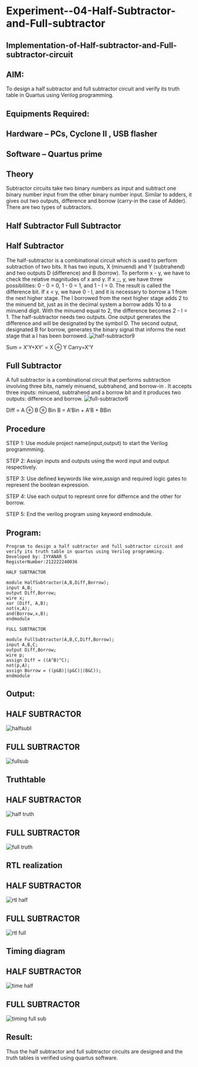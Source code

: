 # Experiment--04-Half-Subtractor-and-Full-subtractor
## Implementation-of-Half-subtractor-and-Full-subtractor-circuit
## AIM:
To design a half subtractor and full subtractor circuit and verify its truth table in Quartus using Verilog programming.

## Equipments Required:
## Hardware – PCs, Cyclone II , USB flasher
## Software – Quartus prime
## Theory
Subtractor circuits take two binary numbers as input and subtract one binary number input from the other binary number input. Similar to adders, it gives out two outputs, difference and borrow (carry-in the case of Adder). There are two types of subtractors.

## Half Subtractor Full Subtractor
## Half Subtractor
The half-subtractor is a combinational circuit which is used to perform subtraction of two bits. It has two inputs, X (minuend) and Y (subtrahend) and two outputs D (difference) and B (borrow). To perform x - y, we have to check the relative magnitudes of x and y. If x ;;, y, we have three possibilities: 0 - 0 = 0, 1 - 0 = 1, and 1 - I = 0. The result is called the difference bit. If x < y, we have 0 - I, and it is necessary to borrow a 1 from the next higher stage. The I borrowed from the next higher stage adds 2 to the minuend bit, just as in the decimal system a borrow adds 10 to a minuend digit. With the minuend equal to 2, the difference becomes 2 - I = 1. The half-subtractor needs two outputs. One output generates the difference and will be designated by the symbol D. The second output, designated B for borrow, generates the binary signal that informs the next stage that a I has been borrowed.
![half-subtractor9](https://user-images.githubusercontent.com/36288975/166112538-58c3bc7c-ee5d-4e6a-ac8d-8e8328efe27a.png)


Sum = X'Y+XY' = X ⊕ Y
Carry=X'Y

## Full Subtractor
A full subtractor is a combinational circuit that performs subtraction involving three bits, namely minuend, subtrahend, and borrow-in . It accepts three inputs: minuend, subtrahend and a borrow bit and it produces two outputs: difference and borrow. 
![full-subtractor6](https://user-images.githubusercontent.com/36288975/166112541-24c68359-3de8-4674-ae22-8272ffc385ed.png)


Diff = A ⊕ B ⊕ Bin B = A'Bin + A'B + BBin

## Procedure
STEP 1: Use module project name(input,output) to start the Verilog programmming.

STEP 2: Assign inputs and outputs using the word input and output respectively.

STEP 3: Use defined keywords like wire,assign and required logic gates to represent the boolean expression.

STEP 4: Use each output to represnt onre for differnce and the other for borrow.

STEP 5: End the verilog program using keyword endmodule.


## Program:
```
Program to design a half subtractor and full subtractor circuit and verify its truth table in quartus using Verilog programming.
Developed by: IYYANAR S
RegisterNumber:212222240036
```
```
HALF SUBTRACTOR

module HalfSubtractor(A,B,Diff,Borrow);
input A,B;
output Diff,Borrow;
wire x;
xor (Diff, A,B);
not(x,A);
and(Borrow,x,B);
endmodule

FULL SUBTRACTOR

module FullSubtractor(A,B,C,Diff,Borrow);
input A,B,C;
output Diff,Borrow;
wire p;
assign Diff = ((A^B)^C);
not(p,A);
assign Borrow = ((p&B)|(p&C)|(B&C));
endmodule
```

## Output:

## HALF SUBTRACTOR
![halfsubl](https://user-images.githubusercontent.com/118680259/233824055-9da2baa9-94bb-4f10-a700-3f2472638b33.png)
## FULL SUBTRACTOR
![fullsub](https://user-images.githubusercontent.com/118680259/233824067-9309b14b-f59b-4069-aac7-5123001498ff.png)
## Truthtable
## HALF SUBTRACTOR
![half truth](https://user-images.githubusercontent.com/118680259/233824091-a74aa6de-3ecd-4eb0-8d70-2f19e2a1792a.png)
## FULL SUBTRACTOR
![full truth](https://user-images.githubusercontent.com/118680259/233824122-edd6588a-05c5-4c32-850c-64b3192f0107.png)




##  RTL realization
## HALF SUBTRACTOR
![rtl half](https://user-images.githubusercontent.com/118680259/233824139-614281fb-7a96-418d-87cf-fa5c5a22ecae.png)
## FULL SUBTRACTOR
![rtl full](https://user-images.githubusercontent.com/118680259/233824142-70b4f112-0786-4353-b888-1c18ba03bc21.png)


## Timing diagram 
## HALF SUBTRACTOR
![time half](https://user-images.githubusercontent.com/118680259/233824151-bd2966f5-ac1f-4296-8a84-b51c8613489a.png)
## FULL SUBTRACTOR
![timing full sub](https://user-images.githubusercontent.com/118680259/233824165-a89cca36-92c0-4ed4-b055-95aca95f5d54.png)

## Result:
Thus the half subtractor and full subtractor circuits are designed and the truth tables is verified using quartus software.
